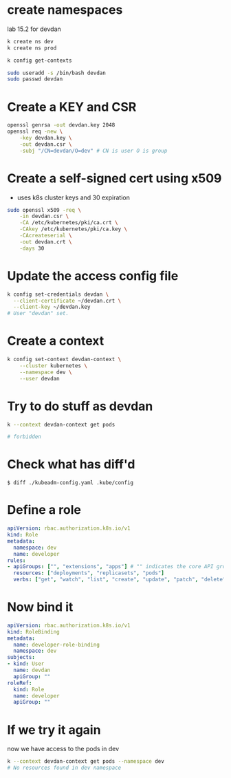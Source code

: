 # create namespaces
lab 15.2 for devdan

```sh
k create ns dev
k create ns prod
```


```sh
k config get-contexts
```


```sh
sudo useradd -s /bin/bash devdan
sudo passwd devdan
```

# Create a KEY and CSR
```sh
openssl genrsa -out devdan.key 2048
openssl req -new \
    -key devdan.key \
    -out devdan.csr \
    -subj "/CN=devdan/O=dev" # CN is user O is group
```

# Create a self-signed cert using x509

* uses k8s cluster keys and 30 expiration

```sh
sudo openssl x509 -req \
    -in devdan.csr \
    -CA /etc/kubernetes/pki/ca.crt \
    -CAkey /etc/kubernetes/pki/ca.key \
    -CAcreateserial \
    -out devdan.crt \
    -days 30
```

# Update the access config file

```sh
k config set-credentials devdan \
  --client-certificate ~/devdan.crt \
  --client-key ~/devdan.key
# User "devdan" set.
```

# Create a context 

```sh
k config set-context devdan-context \
    --cluster kubernetes \
    --namespace dev \
    --user devdan
```

# Try to do stuff as devdan

```sh
k --context devdan-context get pods

# forbidden
```

# Check what has diff'd

```
$ diff ./kubeadm-config.yaml .kube/config
```

# Define a role

```yaml
apiVersion: rbac.authorization.k8s.io/v1
kind: Role
metadata:
  namespace: dev
  name: developer
rules:
- apiGroups: ["", "extensions", "apps"] # "" indicates the core API group
  resources: ["deployments", "replicasets", "pods"]
  verbs: ["get", "watch", "list", "create", "update", "patch", "delete"]
```

# Now bind it

```yaml
apiVersion: rbac.authorization.k8s.io/v1
kind: RoleBinding
metadata:
  name: developer-role-binding
  namespace: dev
subjects:
- kind: User
  name: devdan
  apiGroup: ""
roleRef:
  kind: Role
  name: developer
  apiGroup: ""
```

# If we try it again
now we have access to the pods in dev

```sh
k --context devdan-context get pods --namespace dev
# No resources found in dev namespace
```